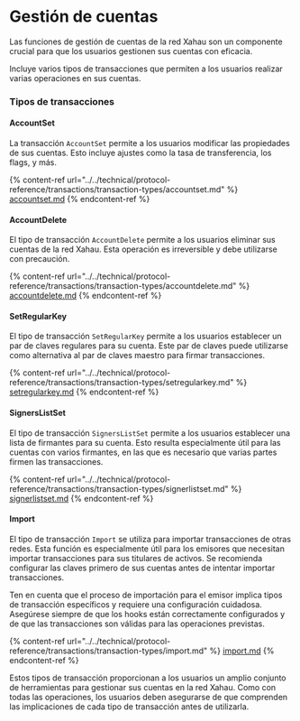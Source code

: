 # Gestión de cuentas

Las funciones de gestión de cuentas de la red Xahau son un componente crucial para que los usuarios gestionen sus cuentas con eficacia.

Incluye varios tipos de transacciones que permiten a los usuarios realizar varias operaciones en sus cuentas.

### Tipos de transacciones

#### AccountSet

La transacción `AccountSet` permite a los usuarios modificar las propiedades de sus cuentas. Esto incluye ajustes como la tasa de transferencia, los flags, y más.

{% content-ref url="../../technical/protocol-reference/transactions/transaction-types/accountset.md" %}
[accountset.md](../../technical/protocol-reference/transactions/transaction-types/accountset.md)
{% endcontent-ref %}

#### AccountDelete

El tipo de transacción `AccountDelete` permite a los usuarios eliminar sus cuentas de la red Xahau. Esta operación es irreversible y debe utilizarse con precaución.

{% content-ref url="../../technical/protocol-reference/transactions/transaction-types/accountdelete.md" %}
[accountdelete.md](../../technical/protocol-reference/transactions/transaction-types/accountdelete.md)
{% endcontent-ref %}

#### SetRegularKey

El tipo de transacción `SetRegularKey` permite a los usuarios establecer un par de claves regulares para su cuenta. Este par de claves puede utilizarse como alternativa al par de claves maestro para firmar transacciones.

{% content-ref url="../../technical/protocol-reference/transactions/transaction-types/setregularkey.md" %}
[setregularkey.md](../../technical/protocol-reference/transactions/transaction-types/setregularkey.md)
{% endcontent-ref %}

#### SignersListSet

El tipo de transacción `SignersListSet` permite a los usuarios establecer una lista de firmantes para su cuenta. Esto resulta especialmente útil para las cuentas con varios firmantes, en las que es necesario que varias partes firmen las transacciones.

{% content-ref url="../../technical/protocol-reference/transactions/transaction-types/signerlistset.md" %}
[signerlistset.md](../../technical/protocol-reference/transactions/transaction-types/signerlistset.md)
{% endcontent-ref %}

#### Import

El tipo de transacción `Import` se utiliza para importar transacciones de otras redes. Esta función es especialmente útil para los emisores que necesitan importar transacciones para sus titulares de activos. Se recomienda configurar las claves primero de sus cuentas antes de intentar importar transacciones.

Ten en cuenta que el proceso de importación para el emisor implica tipos de transacción específicos y requiere una configuración cuidadosa. Asegúrese siempre de que los hooks están correctamente configurados y de que las transacciones son válidas para las operaciones previstas.

{% content-ref url="../../technical/protocol-reference/transactions/transaction-types/import.md" %}
[import.md](../../technical/protocol-reference/transactions/transaction-types/import.md)
{% endcontent-ref %}

Estos tipos de transacción proporcionan a los usuarios un amplio conjunto de herramientas para gestionar sus cuentas en la red Xahau. Como con todas las operaciones, los usuarios deben asegurarse de que comprenden las implicaciones de cada tipo de transacción antes de utilizarla.
